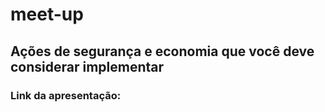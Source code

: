 # meet-up

## Ações de segurança e economia que você deve considerar implementar

### Link da apresentação:

